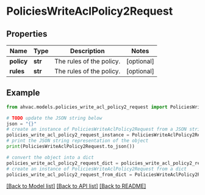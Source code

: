 # PoliciesWriteAclPolicy2Request


## Properties

Name | Type | Description | Notes
------------ | ------------- | ------------- | -------------
**policy** | **str** | The rules of the policy. | [optional] 
**rules** | **str** | The rules of the policy. | [optional] 

## Example

```python
from ahvac.models.policies_write_acl_policy2_request import PoliciesWriteAclPolicy2Request

# TODO update the JSON string below
json = "{}"
# create an instance of PoliciesWriteAclPolicy2Request from a JSON string
policies_write_acl_policy2_request_instance = PoliciesWriteAclPolicy2Request.from_json(json)
# print the JSON string representation of the object
print(PoliciesWriteAclPolicy2Request.to_json())

# convert the object into a dict
policies_write_acl_policy2_request_dict = policies_write_acl_policy2_request_instance.to_dict()
# create an instance of PoliciesWriteAclPolicy2Request from a dict
policies_write_acl_policy2_request_from_dict = PoliciesWriteAclPolicy2Request.from_dict(policies_write_acl_policy2_request_dict)
```
[[Back to Model list]](../README.md#documentation-for-models) [[Back to API list]](../README.md#documentation-for-api-endpoints) [[Back to README]](../README.md)



